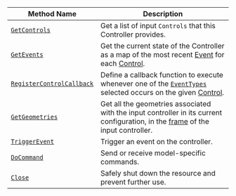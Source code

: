 <!-- prettier-ignore -->
Method Name | Description
----------- | -----------
[`GetControls`](/build/configure/components/input-controller/#getcontrols) | Get a list of input `Controls` that this Controller provides.
[`GetEvents`](/build/configure/components/input-controller/#getevents) | Get the current state of the Controller as a map of the most recent [Event](/build/configure/components/input-controller/#event-object) for each [Control](/build/configure/components/input-controller/#control-field).
[`RegisterControlCallback`](/build/configure/components/input-controller/#registercontrolcallback) | Define a callback function to execute whenever one of the [`EventTypes`](/build/configure/components/input-controller/#eventtype-field) selected occurs on the given [Control](/build/configure/components/input-controller/#control-field).
[`GetGeometries`](/build/configure/components/input-controller/#getgeometries) | Get all the geometries associated with the input controller in its current configuration, in the [frame](/build/configure/services/frame-system/) of the input controller.
[`TriggerEvent`](/build/configure/components/input-controller/#triggerevent) | Trigger an event on the controller.
[`DoCommand`](/build/configure/components/input-controller/#docommand) | Send or receive model-specific commands.
[`Close`](/build/configure/components/input-controller/#close) | Safely shut down the resource and prevent further use.
